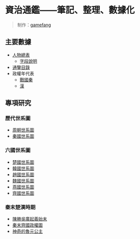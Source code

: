 # 資治通鑑——筆記、整理、數據化

> 制作：[gamefang](https://gamefang.github.io/)

## 主要數據
- [人物總表](https://github.com/gamefang/zizhitongjian/blob/master/%E4%BA%BA%E7%89%A9%E7%B8%BD%E8%A1%A8.csv)
    - [字段說明](字段說明.html)
- [通鑒目錄](https://github.com/gamefang/zizhitongjian/blob/master/%E9%80%9A%E9%91%92%E7%9B%AE%E9%8C%84.csv)
- 政權年代表
    - [戰國秦](https://github.com/gamefang/zizhitongjian/blob/master/政權年代表/戰國秦.csv)
    - [漢](https://github.com/gamefang/zizhitongjian/blob/master/政權年代表/漢.csv)

## 專項研究

### 歷代世系圖
- [周朝世系圖](專項/各國世系圖表/周朝世系圖.html)
- [秦國世系圖](專項/各國世系圖表/秦國世系圖.html)

### 六國世系圖
- [楚國世系圖](專項/各國世系圖表/楚國世系圖.html)
- [韓國世系圖](專項/各國世系圖表/韓國世系圖.html)
- [趙國世系圖](專項/各國世系圖表/趙國世系圖.html)
- [魏國世系圖](專項/各國世系圖表/魏國世系圖.html)
- [燕國世系圖](專項/各國世系圖表/燕國世系圖.html)
- [齊國世系圖](專項/各國世系圖表/齊國世系圖.html)

### 秦末楚漢時期
- [陳勝吳廣起義始末](https://www.ageeye.cn/map/66656/)
- [秦末齊國政權圖](專項/秦末楚漢政權/秦末齊國政權圖.png)
- [神奇的魯元公主](專項/神奇的魯元公主.png)
